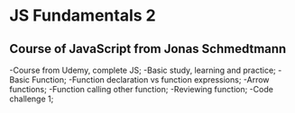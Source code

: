 # JS Fundamentals 2

## Course of JavaScript from Jonas Schmedtmann

-Course from Udemy, complete JS;
-Basic study, learning and practice;
-Basic Function;
-Function declaration vs function expressions;
-Arrow functions;
-Function calling other function;
-Reviewing function;
-Code challenge 1;
